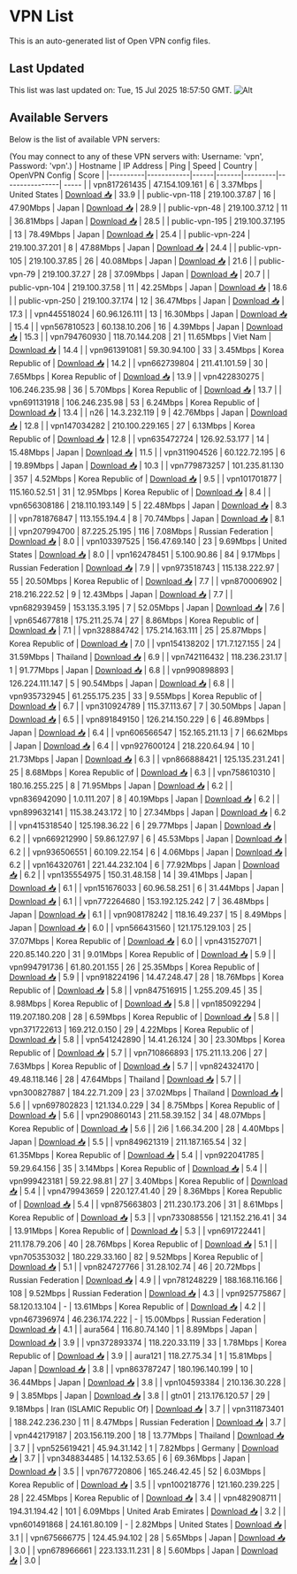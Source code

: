 # VPN List

This is an auto-generated list of Open VPN config files.

## Last Updated

This list was last updated on: Tue, 15 Jul 2025 18:57:50 GMT.
![Alt](https://repobeats.axiom.co/api/embed/186b98318ef1479477931607c1ad7d823f12451f.svg "Repobeats analytics image")

## Available Servers

Below is the list of available VPN servers:

(You may connect to any of these VPN servers with: Username: 'vpn', Password: 'vpn'.)
| Hostname | IP Address | Ping | Speed | Country | OpenVPN Config | Score |
|----------|------------|------|-------|---------|----------------| ----- |
| vpn817261435 | 47.154.109.161 | 6 | 3.37Mbps | United States | [Download 📥](./configs/server_0_US.ovpn) | 33.9 |
| public-vpn-118 | 219.100.37.87 | 16 | 47.90Mbps | Japan | [Download 📥](./configs/server_1_JP.ovpn) | 28.9 |
| public-vpn-48 | 219.100.37.12 | 11 | 36.81Mbps | Japan | [Download 📥](./configs/server_2_JP.ovpn) | 28.5 |
| public-vpn-195 | 219.100.37.195 | 13 | 78.49Mbps | Japan | [Download 📥](./configs/server_3_JP.ovpn) | 25.4 |
| public-vpn-224 | 219.100.37.201 | 8 | 47.88Mbps | Japan | [Download 📥](./configs/server_4_JP.ovpn) | 24.4 |
| public-vpn-105 | 219.100.37.85 | 26 | 40.08Mbps | Japan | [Download 📥](./configs/server_5_JP.ovpn) | 21.6 |
| public-vpn-79 | 219.100.37.27 | 28 | 37.09Mbps | Japan | [Download 📥](./configs/server_6_JP.ovpn) | 20.7 |
| public-vpn-104 | 219.100.37.58 | 11 | 42.25Mbps | Japan | [Download 📥](./configs/server_7_JP.ovpn) | 18.6 |
| public-vpn-250 | 219.100.37.174 | 12 | 36.47Mbps | Japan | [Download 📥](./configs/server_8_JP.ovpn) | 17.3 |
| vpn445518024 | 60.96.126.111 | 13 | 16.30Mbps | Japan | [Download 📥](./configs/server_9_JP.ovpn) | 15.4 |
| vpn567810523 | 60.138.10.206 | 16 | 4.39Mbps | Japan | [Download 📥](./configs/server_10_JP.ovpn) | 15.3 |
| vpn794760930 | 118.70.144.208 | 21 | 11.65Mbps | Viet Nam | [Download 📥](./configs/server_11_VN.ovpn) | 14.4 |
| vpn961391081 | 59.30.94.100 | 33 | 3.45Mbps | Korea Republic of | [Download 📥](./configs/server_12_KR.ovpn) | 14.2 |
| vpn662739804 | 211.41.101.59 | 30 | 7.65Mbps | Korea Republic of | [Download 📥](./configs/server_13_KR.ovpn) | 13.9 |
| vpn422830275 | 106.246.235.98 | 36 | 5.70Mbps | Korea Republic of | [Download 📥](./configs/server_14_KR.ovpn) | 13.7 |
| vpn691131918 | 106.246.235.98 | 53 | 6.24Mbps | Korea Republic of | [Download 📥](./configs/server_15_KR.ovpn) | 13.4 |
| n26 | 14.3.232.119 | 9 | 42.76Mbps | Japan | [Download 📥](./configs/server_16_JP.ovpn) | 12.8 |
| vpn147034282 | 210.100.229.165 | 27 | 6.13Mbps | Korea Republic of | [Download 📥](./configs/server_17_KR.ovpn) | 12.8 |
| vpn635472724 | 126.92.53.177 | 14 | 15.48Mbps | Japan | [Download 📥](./configs/server_18_JP.ovpn) | 11.5 |
| vpn311904526 | 60.122.72.195 | 6 | 19.89Mbps | Japan | [Download 📥](./configs/server_19_JP.ovpn) | 10.3 |
| vpn779873257 | 101.235.81.130 | 357 | 4.52Mbps | Korea Republic of | [Download 📥](./configs/server_20_KR.ovpn) | 9.5 |
| vpn101701877 | 115.160.52.51 | 31 | 12.95Mbps | Korea Republic of | [Download 📥](./configs/server_21_KR.ovpn) | 8.4 |
| vpn656308186 | 218.110.193.149 | 5 | 22.48Mbps | Japan | [Download 📥](./configs/server_22_JP.ovpn) | 8.3 |
| vpn781876847 | 113.155.194.4 | 8 | 70.74Mbps | Japan | [Download 📥](./configs/server_23_JP.ovpn) | 8.1 |
| vpn207994700 | 87.225.25.195 | 116 | 7.08Mbps | Russian Federation | [Download 📥](./configs/server_24_RU.ovpn) | 8.0 |
| vpn103397525 | 156.47.69.140 | 23 | 9.69Mbps | United States | [Download 📥](./configs/server_25_US.ovpn) | 8.0 |
| vpn162478451 | 5.100.90.86 | 84 | 9.17Mbps | Russian Federation | [Download 📥](./configs/server_26_RU.ovpn) | 7.9 |
| vpn973518743 | 115.138.222.97 | 55 | 20.50Mbps | Korea Republic of | [Download 📥](./configs/server_27_KR.ovpn) | 7.7 |
| vpn870006902 | 218.216.222.52 | 9 | 12.43Mbps | Japan | [Download 📥](./configs/server_28_JP.ovpn) | 7.7 |
| vpn682939459 | 153.135.3.195 | 7 | 52.05Mbps | Japan | [Download 📥](./configs/server_29_JP.ovpn) | 7.6 |
| vpn654677818 | 175.211.25.74 | 27 | 8.86Mbps | Korea Republic of | [Download 📥](./configs/server_30_KR.ovpn) | 7.1 |
| vpn328884742 | 175.214.163.111 | 25 | 25.87Mbps | Korea Republic of | [Download 📥](./configs/server_31_KR.ovpn) | 7.0 |
| vpn154138202 | 171.7.127.155 | 24 | 31.59Mbps | Thailand | [Download 📥](./configs/server_32_TH.ovpn) | 6.9 |
| vpn742116432 | 118.236.231.17 | 1 | 91.77Mbps | Japan | [Download 📥](./configs/server_33_JP.ovpn) | 6.8 |
| vpn990898893 | 126.224.111.147 | 5 | 90.54Mbps | Japan | [Download 📥](./configs/server_34_JP.ovpn) | 6.8 |
| vpn935732945 | 61.255.175.235 | 33 | 9.55Mbps | Korea Republic of | [Download 📥](./configs/server_35_KR.ovpn) | 6.7 |
| vpn310924789 | 115.37.113.67 | 7 | 30.50Mbps | Japan | [Download 📥](./configs/server_36_JP.ovpn) | 6.5 |
| vpn891849150 | 126.214.150.229 | 6 | 46.89Mbps | Japan | [Download 📥](./configs/server_37_JP.ovpn) | 6.4 |
| vpn606566547 | 152.165.211.13 | 7 | 66.62Mbps | Japan | [Download 📥](./configs/server_38_JP.ovpn) | 6.4 |
| vpn927600124 | 218.220.64.94 | 10 | 21.73Mbps | Japan | [Download 📥](./configs/server_39_JP.ovpn) | 6.3 |
| vpn866888421 | 125.135.231.241 | 25 | 8.68Mbps | Korea Republic of | [Download 📥](./configs/server_40_KR.ovpn) | 6.3 |
| vpn758610310 | 180.16.255.225 | 8 | 71.95Mbps | Japan | [Download 📥](./configs/server_41_JP.ovpn) | 6.2 |
| vpn836942090 | 1.0.111.207 | 8 | 40.19Mbps | Japan | [Download 📥](./configs/server_42_JP.ovpn) | 6.2 |
| vpn899632141 | 115.38.243.172 | 10 | 27.34Mbps | Japan | [Download 📥](./configs/server_43_JP.ovpn) | 6.2 |
| vpn415318540 | 125.198.36.22 | 6 | 29.77Mbps | Japan | [Download 📥](./configs/server_44_JP.ovpn) | 6.2 |
| vpn669212990 | 59.86.127.97 | 6 | 45.53Mbps | Japan | [Download 📥](./configs/server_45_JP.ovpn) | 6.2 |
| vpn936506551 | 60.109.22.154 | 6 | 4.06Mbps | Japan | [Download 📥](./configs/server_46_JP.ovpn) | 6.2 |
| vpn164320761 | 221.44.232.104 | 6 | 77.92Mbps | Japan | [Download 📥](./configs/server_47_JP.ovpn) | 6.2 |
| vpn135554975 | 150.31.48.158 | 14 | 39.41Mbps | Japan | [Download 📥](./configs/server_48_JP.ovpn) | 6.1 |
| vpn151676033 | 60.96.58.251 | 6 | 31.44Mbps | Japan | [Download 📥](./configs/server_49_JP.ovpn) | 6.1 |
| vpn772264680 | 153.192.125.242 | 7 | 36.48Mbps | Japan | [Download 📥](./configs/server_50_JP.ovpn) | 6.1 |
| vpn908178242 | 118.16.49.237 | 15 | 8.49Mbps | Japan | [Download 📥](./configs/server_51_JP.ovpn) | 6.0 |
| vpn566431560 | 121.175.129.103 | 25 | 37.07Mbps | Korea Republic of | [Download 📥](./configs/server_52_KR.ovpn) | 6.0 |
| vpn431527071 | 220.85.140.220 | 31 | 9.01Mbps | Korea Republic of | [Download 📥](./configs/server_53_KR.ovpn) | 5.9 |
| vpn994791736 | 61.80.201.155 | 26 | 25.35Mbps | Korea Republic of | [Download 📥](./configs/server_54_KR.ovpn) | 5.9 |
| vpn918224196 | 14.47.248.47 | 28 | 18.76Mbps | Korea Republic of | [Download 📥](./configs/server_55_KR.ovpn) | 5.8 |
| vpn847516915 | 1.255.209.45 | 35 | 8.98Mbps | Korea Republic of | [Download 📥](./configs/server_56_KR.ovpn) | 5.8 |
| vpn185092294 | 119.207.180.208 | 28 | 6.59Mbps | Korea Republic of | [Download 📥](./configs/server_57_KR.ovpn) | 5.8 |
| vpn371722613 | 169.212.0.150 | 29 | 4.22Mbps | Korea Republic of | [Download 📥](./configs/server_58_KR.ovpn) | 5.8 |
| vpn541242890 | 14.41.26.124 | 30 | 23.30Mbps | Korea Republic of | [Download 📥](./configs/server_59_KR.ovpn) | 5.7 |
| vpn710866893 | 175.211.13.206 | 27 | 7.63Mbps | Korea Republic of | [Download 📥](./configs/server_60_KR.ovpn) | 5.7 |
| vpn824324170 | 49.48.118.146 | 28 | 47.64Mbps | Thailand | [Download 📥](./configs/server_61_TH.ovpn) | 5.7 |
| vpn300827887 | 184.22.71.209 | 23 | 37.02Mbps | Thailand | [Download 📥](./configs/server_62_TH.ovpn) | 5.6 |
| vpn697802823 | 121.134.0.229 | 34 | 8.75Mbps | Korea Republic of | [Download 📥](./configs/server_63_KR.ovpn) | 5.6 |
| vpn290860143 | 211.58.39.152 | 34 | 48.07Mbps | Korea Republic of | [Download 📥](./configs/server_64_KR.ovpn) | 5.6 |
| 2i6 | 1.66.34.200 | 28 | 4.40Mbps | Japan | [Download 📥](./configs/server_65_JP.ovpn) | 5.5 |
| vpn849621319 | 211.187.165.54 | 32 | 61.35Mbps | Korea Republic of | [Download 📥](./configs/server_66_KR.ovpn) | 5.4 |
| vpn922041785 | 59.29.64.156 | 35 | 3.14Mbps | Korea Republic of | [Download 📥](./configs/server_67_KR.ovpn) | 5.4 |
| vpn999423181 | 59.22.98.81 | 27 | 3.40Mbps | Korea Republic of | [Download 📥](./configs/server_68_KR.ovpn) | 5.4 |
| vpn479943659 | 220.127.41.40 | 29 | 8.36Mbps | Korea Republic of | [Download 📥](./configs/server_69_KR.ovpn) | 5.4 |
| vpn875663803 | 211.230.173.206 | 31 | 8.61Mbps | Korea Republic of | [Download 📥](./configs/server_70_KR.ovpn) | 5.3 |
| vpn733088556 | 121.152.216.41 | 34 | 13.91Mbps | Korea Republic of | [Download 📥](./configs/server_71_KR.ovpn) | 5.3 |
| vpn691722441 | 211.178.79.206 | 40 | 28.76Mbps | Korea Republic of | [Download 📥](./configs/server_72_KR.ovpn) | 5.1 |
| vpn705353032 | 180.229.33.160 | 82 | 9.52Mbps | Korea Republic of | [Download 📥](./configs/server_73_KR.ovpn) | 5.1 |
| vpn824727766 | 31.28.102.74 | 46 | 20.72Mbps | Russian Federation | [Download 📥](./configs/server_74_RU.ovpn) | 4.9 |
| vpn781248229 | 188.168.116.166 | 108 | 9.52Mbps | Russian Federation | [Download 📥](./configs/server_75_RU.ovpn) | 4.3 |
| vpn925775867 | 58.120.13.104 | - | 13.61Mbps | Korea Republic of | [Download 📥](./configs/server_76_KR.ovpn) | 4.2 |
| vpn467396974 | 46.236.174.222 | - | 15.00Mbps | Russian Federation | [Download 📥](./configs/server_77_RU.ovpn) | 4.1 |
| aura564 | 116.80.74.140 | 1 | 8.89Mbps | Japan | [Download 📥](./configs/server_78_JP.ovpn) | 3.9 |
| vpn372893374 | 118.220.33.119 | 33 | 1.78Mbps | Korea Republic of | [Download 📥](./configs/server_79_KR.ovpn) | 3.9 |
| aura121 | 118.27.75.34 | 1 | 15.81Mbps | Japan | [Download 📥](./configs/server_80_JP.ovpn) | 3.8 |
| vpn863787247 | 180.196.140.199 | 10 | 36.44Mbps | Japan | [Download 📥](./configs/server_81_JP.ovpn) | 3.8 |
| vpn104593384 | 210.136.30.228 | 9 | 3.85Mbps | Japan | [Download 📥](./configs/server_82_JP.ovpn) | 3.8 |
| gtn01 | 213.176.120.57 | 29 | 9.18Mbps | Iran (ISLAMIC Republic Of) | [Download 📥](./configs/server_83_IR.ovpn) | 3.7 |
| vpn311873401 | 188.242.236.230 | 11 | 8.47Mbps | Russian Federation | [Download 📥](./configs/server_84_RU.ovpn) | 3.7 |
| vpn442179187 | 203.156.119.200 | 18 | 13.77Mbps | Thailand | [Download 📥](./configs/server_85_TH.ovpn) | 3.7 |
| vpn525619421 | 45.94.31.142 | 1 | 7.82Mbps | Germany | [Download 📥](./configs/server_86_DE.ovpn) | 3.7 |
| vpn348834485 | 14.132.53.65 | 6 | 69.36Mbps | Japan | [Download 📥](./configs/server_87_JP.ovpn) | 3.5 |
| vpn767720806 | 165.246.42.45 | 52 | 6.03Mbps | Korea Republic of | [Download 📥](./configs/server_88_KR.ovpn) | 3.5 |
| vpn100218776 | 121.160.239.225 | 28 | 22.45Mbps | Korea Republic of | [Download 📥](./configs/server_89_KR.ovpn) | 3.4 |
| vpn482908711 | 194.31.194.42 | 101 | 6.09Mbps | United Arab Emirates | [Download 📥](./configs/server_90_AE.ovpn) | 3.2 |
| vpn601491868 | 24.161.80.109 | - | 2.82Mbps | United States | [Download 📥](./configs/server_91_US.ovpn) | 3.1 |
| vpn675666775 | 124.45.94.102 | 28 | 5.65Mbps | Japan | [Download 📥](./configs/server_92_JP.ovpn) | 3.0 |
| vpn678966661 | 223.133.11.231 | 8 | 5.60Mbps | Japan | [Download 📥](./configs/server_93_JP.ovpn) | 3.0 |
